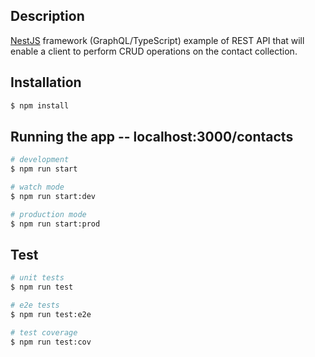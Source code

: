 ## Description
[NestJS](https://github.com/nestjs/nest) framework (GraphQL/TypeScript) example of REST API that will enable a client to perform CRUD operations on the contact collection.

## Installation
```bash
$ npm install
```

## Running the app -- localhost:3000/contacts
```bash
# development
$ npm run start

# watch mode
$ npm run start:dev

# production mode
$ npm run start:prod
```

## Test
```bash
# unit tests
$ npm run test

# e2e tests
$ npm run test:e2e

# test coverage
$ npm run test:cov
```

